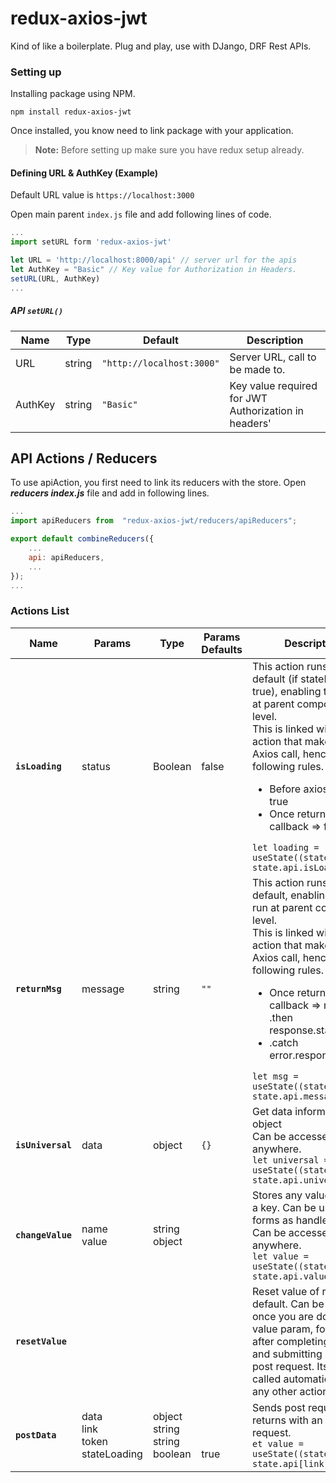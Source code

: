 # redux-axios-jwt

Kind of like a boilerplate. Plug and play, use with DJango, DRF Rest APIs.

### Setting up

Installing package using NPM.

    npm install redux-axios-jwt

Once installed, you know need to link package with your application.

> **Note:** Before setting up make sure you have redux setup already.

#### Defining URL & AuthKey (Example)

Default URL value is `https://localhost:3000`

Open main parent `index.js` file and add following lines of code.

```js
...
import setURL form 'redux-axios-jwt'

let URL = 'http://localhost:8000/api' // server url for the apis
let AuthKey = "Basic" // Key value for Authorization in Headers.
setURL(URL, AuthKey)
...
```

##### API `setURL()`

| Name    | Type   | Default                   | Description                                          |
| ------- | ------ | ------------------------- | ---------------------------------------------------- |
| URL     | string | `"http://localhost:3000"` | Server URL, call to be made to.                      |
| AuthKey | string | `"Basic"`                 | Key value required for JWT Authorization in headers' |

## API Actions / Reducers

To use apiAction, you first need to link its reducers with the store.
Open **_reducers index.js_** file and add in following lines.

```js
...
import apiReducers from  "redux-axios-jwt/reducers/apiReducers";

export default combineReducers({
    ...
    api: apiReducers,
    ...
});
...
```

### Actions List

| Name              | Params                                   | Type                                     | Params Defaults     | Description                                                                                                                                                                                                                                                                                                                                            | State         |
| ----------------- | ---------------------------------------- | ---------------------------------------- | ------------------- | ------------------------------------------------------------------------------------------------------------------------------------------------------------------------------------------------------------------------------------------------------------------------------------------------------------------------------------------------------ | ------------- |
| **`isLoading`**   | status                                   | Boolean                                  | false               | This action runs by default (if stateLoading = true), enabling to be run at parent component level. <br /> This is linked with each action that makes an Axios call, hence follows following rules.<br /> <ul><li>Before axios call => true</li><li>Once returns a callback => false</li></ul>`let loading = useState((state) => state.api.isLoading)` | api.isLoading |
| **`returnMsg`**   | message                                  | string                                   | `""`                | This action runs by default, enabling to be run at parent component level.<br/>This is linked with each action that makes an Axios call, hence follows following rules.<ul><li>Once returns a callback => msg from .then response.status_code</li><li>.catch error.response.status</li></ul>`let msg = useState((state) => state.api.message)`         | api.message   |
| **`isUniversal`** | data                                     | object                                   | `{}`                | Get data inform of an object<br/>Can be accessed from anywhere.<br/>`let universal = useState((state) => state.api.universal)`                                                                                                                                                                                                                         | api.universal |
| **`changeValue`** | name<br/>value                           | string<br/>object                        |                     | Stores any value against a key. Can be used in forms as handleChange. Can be accessed from anywhere.<br/>`let value = useState((state) => state.api.value)`                                                                                                                                                                                            | api.value     |
| **`resetValue`**  |                                          |                                          |                     | Reset value of redux to default. Can be used once you are done using value param, for e.g. after completing form and submitting it to the post request. Its not called automatically by any other action.                                                                                                                                              |               |
| **`postData`**    | data<br/>link<br/>token<br/>stateLoading | object<br/>string<br/>string<br/>boolean | <br/><br/><br/>true | Sends post request and returns with an error or request. <br/>`et value = useState((state) => state.api[link])`                                                                                                                                                                                                                                        | api[link]     |
